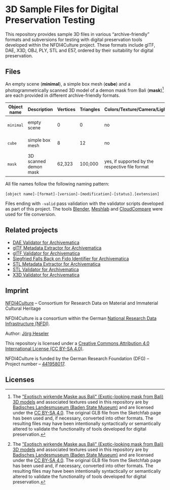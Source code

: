 # 3D Sample Files for Digital Preservation Testing

This repository provides sample 3D files in various “archive-friendly” formats and subversions for testing with digital preservation tools developed within the NFDI4Culture project.
These formats include glTF, DAE, X3D, OBJ, PLY, STL and E57, ordered by their suitability for digital preservation.

## Files

An empty scene (**minimal**), a simple box mesh (**cube**) and a photogrammetrically scanned 3D model of a demon mask from Bali (**mask**)[^1] are each provided in different archive-friendly formats.

| Object name | Description           | Vertices | Triangles | Colors/Texture/Camera/Lighting                  | Thumb                           |
| ----------- | --------------------- | -------- | --------- | ----------------------------------------------- | ------------------------------- |
| `minimal`   | empty scene           | 0        | 0         | no                                              | ![](.github/media/minimal.jpg)  |
| `cube`      | simple box mesh       | 8        | 12        | no                                              | ![](.github/media/cube.jpg)     |
| `mask`      | 3D scanned demon mask | 62,323   | 100,000   | yes, if supported by the respective file format | ![](.github/media/mask.jpg)[^1] |

All file names follow the following naming pattern:

`[object name]-[format]-[version]-[modification]-[status].[extension]`

Files ending with `-valid` pass validation with the validator scripts developed as part of this project.
The tools [Blender](https://www.blender.org/), [Meshlab](https://www.meshlab.net/) and [CloudCompare](https://www.danielgm.net/cc/) were used for file conversion.

## Related projects

- [DAE Validator for Archivematica](https://github.com/JoergHeseler/dae-validator-for-archivematica)
- [glTF Metadata Extractor for Archivematica](https://github.com/JoergHeseler/gltf-metadata-extractor-for-archivematica)
- [glTF Validator for Archivematica](https://github.com/JoergHeseler/gltf-validator-for-archivematica)
- [Siegfried Falls Back on Fido Identifier for Archivematica](https://github.com/JoergHeseler/siegfried-falls-back-on-fido-identifier-for-archivematica)
- [STL Metadata Extractor for Archivematica](https://github.com/JoergHeseler/stl-metadata-extractor-for-archivematica)
- [STL Validator for Archivematica](https://github.com/JoergHeseler/stl-validator-for-archivematica)
- [X3D Validator for Archivematica](https://github.com/JoergHeseler/x3d-validator-for-archivematica)

## Imprint

[NFDI4Culture](https://nfdi4culture.de/) – Consortium for Research Data on Material and Immaterial Cultural Heritage

NFDI4Culture is a consortium within the German [National Research Data Infrastructure (NFDI)](https://www.nfdi.de/).

Author: [Jörg Heseler](https://orcid.org/0000-0002-1497-627X)

This repository is licensed under a [Creative Commons Attribution 4.0 International License (CC BY-SA 4.0)](https://creativecommons.org/licenses/by-sa/4.0/).

NFDI4Culture is funded by the German Research Foundation (DFG) – Project number – [441958017](https://gepris.dfg.de/gepris/projekt/441958017).

## Licenses

[^1]: The ["Exotisch wirkende Maske aus Bali" (Exotic-looking mask from Bali) 3D models](https://sketchfab.com/3d-models/exotisch-wirkende-maske-aus-bali-ebdeba7d3e60499cb33037355b189acb) and associated textures used in this repository are by [Badisches Landesmuseum (Baden State Museum)](https://www.landesmuseum.de/) and are licensed under the [CC BY-SA 4.0](https://creativecommons.org/licenses/by-sa/4.0/). The original GLB file from the Sketchfab page has been used and, if necessary, converted into other formats. The resulting files may have been intentionally syntactically or semantically altered to validate the functionality of tools developed for digital preservation.
